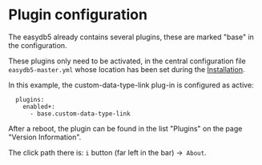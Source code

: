 # Plugin configuration

The easydb5 already contains several plugins, these are marked "base" in the configuration.

These plugins only need to be activated, in the central configuration file `easydb5-master.yml` whose location has been set during the [Installation](/docs/sysadmin/installation/#anpassungen).

In this example, the custom-data-type-link plug-in is configured as active:

~~~~
  plugins:
    enabled+:
      - base.custom-data-type-link

~~~~


After a reboot, the plugin can be found in the list "Plugins" on the page "Version Information".

The click path there is: `i` button (far left in the bar) ->` About`.